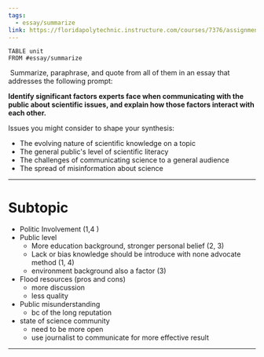 ```yaml
---
tags:
  - essay/summarize
link: https://floridapolytechnic.instructure.com/courses/7376/assignments/149705
---
```

```dataview
TABLE unit
FROM #essay/summarize

```

 Summarize, paraphrase, and quote from all of them in an essay that addresses the following prompt:

**Identify significant factors experts face when communicating with the public about scientific issues, and explain how those factors interact with each other.**

Issues you might consider to shape your synthesis:

- The evolving nature of scientific knowledge on a topic
- The general public's level of scientific literacy
- The challenges of communicating science to a general audience
- The spread of misinformation about science
---
# Subtopic
- Politic Involvement (1,4 )
- Public level
	- More education background, stronger personal belief (2, 3)
	- Lack or bias knowledge should be introduce with none advocate method (1, 4)
	- environment background also a factor (3)
- Flood resources (pros and cons)
	- more discussion
	- less quality
- Public misunderstanding
	- bc of the long reputation 
- state of science community
	- need to be more open 
	- use journalist to communicate for more effective result
---
